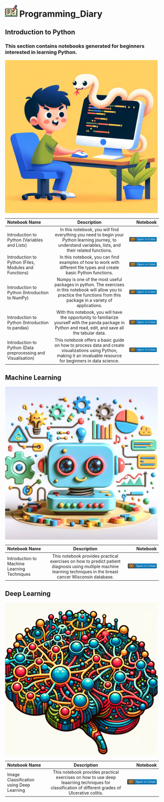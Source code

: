 #  <img src="imgs/writing.png" width="40" height="40"> Programming_Diary
## Introduction to Python
### This section contains notebooks generated for beginners interested in learning Python. 

<img src="imgs/DALLE2_Generate_PythonBeginner.png" width="500" height="500">

| Notebook Name | Description | Notebook |
| :--- | :---: | ---: |
| Introduction to Python (Variables and Lists) | In this notebook, you will find everything you need to begin your Python learning journey, to understand variables, lists, and their related functions. | [![](imgs/colab.svg)](https://colab.research.google.com/drive/1xc37x1XpbHd_HhnrUj25wzpTEYES8mFb?usp=sharing)
| Introduction to Python (Files, Modules and Functions) | In this notebook, you can find examples of how to work with different file types and create basic Python functions. | [![colab](imgs/colab.svg)](https://colab.research.google.com/drive/1_T_LcCXOkHdVRghm8JHiAojGTA8A1IcU?usp=sharing)
| Introduction to Python (Introduction to NumPy) | Numpy is one of the most useful packages in python. The exercises in this notebook will allow you to practice the functions from this package in a variety of applications. | [![](imgs/colab.svg)](https://colab.research.google.com/drive/1G7Rfw_rEziq7A83seukxQ2Taw1Cp6w1q?usp=sharing)
| Introduction to Python (Introduction to pandas) | With this notebook, you will have the opportunity to familiarize yourself with the panda package in Python and read, edit, and save all the tabular data. | [![](imgs/colab.svg)](https://colab.research.google.com/drive/1G7Rfw_rEziq7A83seukxQ2Taw1Cp6w1q?usp=sharing)
| Introduction to Python (Data preprocessing and Visualisation) | This notebook offers a basic guide on how to process data and create visualizations using Python, making it an invaluable resource for beginners in data science. | [![](imgs/colab.svg)](https://colab.research.google.com/drive/1d3HpSD7P17f1q-nNSwB9obBf2pRotwbn?usp=sharing)

## Machine Learning

<img src="imgs/DALLE2_Generated_MachineLearning.png" width="500" height="500">

| Notebook Name | Description | Notebook |
| :--- | :---: | ---: |
| Introduction to Machine Learning Techniques | This notebook provides practical exercises on how to predict patient diagnosis using multiple machine learning techniques in the breast cancer Wisconsin database. | [![](imgs/colab.svg)](https://colab.research.google.com/drive/1Eyke2V8rf4iLCO86JOu4nZUl1pOZGV-V?usp=sharing)

## Deep Learning

<img src="imgs/DALLE2_Generated_DeepLearning.png" width="500" height="500">

| Notebook Name | Description | Notebook |
| :--- | :---: | ---: |
| Image Classification using Deep Learning | This notebook provides practical exercises on how to use deep leaarning techniques for classification of different grades of Ulcerative colitis.| [![](imgs/colab.svg)](https://colab.research.google.com/drive/1LN_5343-cheXG4Bbl1hLQho02Dkqfnxr?usp=sharing)

